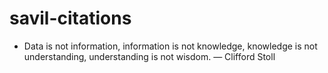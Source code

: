 # savil-citations

* Data is not information, information is not knowledge, knowledge is not
understanding, understanding is not wisdom. — Clifford Stoll

